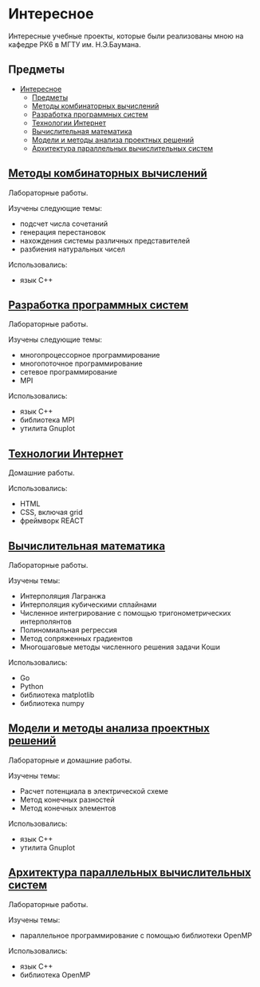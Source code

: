 # Интересное
Интересные учебные проекты, которые были реализованы мною на кафедре РК6 в МГТУ им. Н.Э.Баумана.

## Предметы

- [Интересное](#интересное)
  - [Предметы](#предметы)
  - [Методы комбинаторных вычислений](#методы-комбинаторных-вычислений)
  - [Разработка программных систем](#разработка-программных-систем)
  - [Технологии Интернет](#технологии-интернет)
  - [Вычислительная математика](#вычислительная-математика)
  - [Модели и методы анализа проектных решений](#модели-и-методы-анализа-проектных-решений)
  - [Архитектура параллельных вычислительных систем](#архитектура-параллельных-вычислительных-систем)

## [Методы комбинаторных вычислений](https://github.com/gleensande/interesting/tree/master/%D0%9C%D0%B5%D1%82%D0%BE%D0%B4%D1%8B%20%D0%BA%D0%BE%D0%BC%D0%B1%D0%B8%D0%BD%D0%B0%D1%82%D0%BE%D1%80%D0%BD%D1%8B%D1%85%20%D0%B2%D1%8B%D1%87%D0%B8%D1%81%D0%BB%D0%B5%D0%BD%D0%B8%D0%B9)

Лабораторные работы.

Изучены следующие темы:
* подсчет числа сочетаний
* генерация перестановок
* нахождения системы различных представителей
* разбиения натуральных чисел

Использовались:
* язык C++

## [Разработка программных систем](https://github.com/gleensande/interesting/tree/master/%D0%A0%D0%B0%D0%B7%D1%80%D0%B0%D0%B1%D0%BE%D1%82%D0%BA%D0%B0%20%D0%BF%D1%80%D0%BE%D0%B3%D1%80%D0%B0%D0%BC%D0%BC%D0%BD%D1%8B%D1%85%20%D1%81%D0%B8%D1%81%D1%82%D0%B5%D0%BC)

Лабораторные работы.

Изучены следующие темы:
* многопроцессорное программирование
* многопоточное программирование
* сетевое программирование
* MPI

Использовались:
* язык C++
* библиотека MPI
* утилита Gnuplot

## [Технологии Интернет](https://github.com/gleensande/interesting/tree/master/%D0%A2%D0%B5%D1%85%D0%BD%D0%BE%D0%BB%D0%BE%D0%B3%D0%B8%D0%B8%20%D0%98%D0%BD%D1%82%D0%B5%D1%80%D0%BD%D0%B5%D1%82)

Домашние работы.

Использовались:
* HTML
* CSS, включая grid
* фреймворк REACT


## [Вычислительная математика](https://github.com/gleensande/interesting/tree/master/%D0%92%D1%8B%D1%87%D0%B8%D1%81%D0%BB%D0%B8%D1%82%D0%B5%D0%BB%D1%8C%D0%BD%D0%B0%D1%8F%20%D0%BC%D0%B0%D1%82%D0%B5%D0%BC%D0%B0%D1%82%D0%B8%D0%BA%D0%B0)

Лабораторные работы.

Изучены темы:
* Интерполяция Лагранжа
* Интерполяция кубическими сплайнами 
* Численное интегрирование с помощью
тригонометрических интерполянтов
* Полиномиальная регрессия
* Метод сопряженных градиентов
* Многошаговые методы численного
решения задачи Коши


Использовались:
* Go
* Python
* библиотека matplotlib
* библиотека numpy 

## [Модели и методы анализа проектных решений](https://github.com/gleensande/interesting/tree/master/%D0%9C%D0%BE%D0%B4%D0%B5%D0%BB%D0%B8%20%D0%B8%20%D0%BC%D0%B5%D1%82%D0%BE%D0%B4%D1%8B%20%D0%B0%D0%BD%D0%B0%D0%BB%D0%B8%D0%B7%D0%B0%20%D0%BF%D1%80%D0%BE%D0%B5%D0%BA%D1%82%D0%BD%D1%8B%D1%85%20%D1%80%D0%B5%D1%88%D0%B5%D0%BD%D0%B8%D0%B9)

Лабораторные и домашние работы.

Изучены темы:
* Расчет потенциала в электрической схеме 
* Метод конечных разностей
* Метод конечных элементов

Использовались:
* язык C++
* утилита Gnuplot

## [Архитектура параллельных вычислительных систем](https://github.com/gleensande/interesting/tree/master/%D0%90%D1%80%D1%85%D0%B8%D1%82%D0%B5%D0%BA%D1%82%D1%83%D1%80%D0%B0%20%D0%BF%D0%B0%D1%80%D0%B0%D0%BB%D0%BB%D0%B5%D0%BB%D1%8C%D0%BD%D1%8B%D1%85%20%D0%B2%D1%8B%D1%87.%20%D1%81%D0%B8%D1%81%D1%82%D0%B5%D0%BC)

Лабораторные работы.

Изучены темы:
* параллельное программирование с помощью библиотеки OpenMP

Использовались:
* язык C++
* библиотека OpenMP